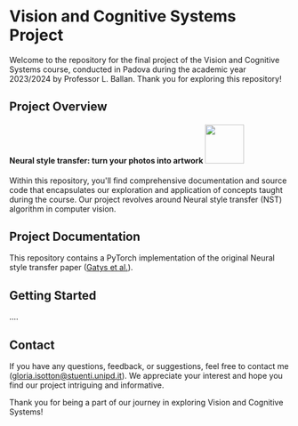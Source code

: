 # Vision and Cognitive Systems Project

Welcome to the repository for the final project of the Vision and Cognitive Systems course, conducted in Padova during the academic year 2023/2024 by Professor L. Ballan.
Thank you for exploring this repository!

## Project Overview


#### Neural style transfer: turn your photos into artwork <img src="https://media.giphy.com/media/3qLCzcfCNNlExSFJ3q/giphy.gif" width="70"></h2>
Within this repository, you'll find comprehensive documentation and source code that encapsulates our exploration and application of concepts taught during the course. Our project revolves around Neural style transfer (NST) algorithm in computer vision.

## Project Documentation
This repository contains a PyTorch implementation of the original Neural style transfer paper ([Gatys et al.](https://arxiv.org/abs/1508.06576)).

## Getting Started
 ....

## Contact
If you have any questions, feedback, or suggestions, feel free to contact me (gloria.isotton@stuenti.unipd.it). We appreciate your interest and hope you find our project intriguing and informative.

Thank you for being a part of our journey in exploring Vision and Cognitive Systems!
